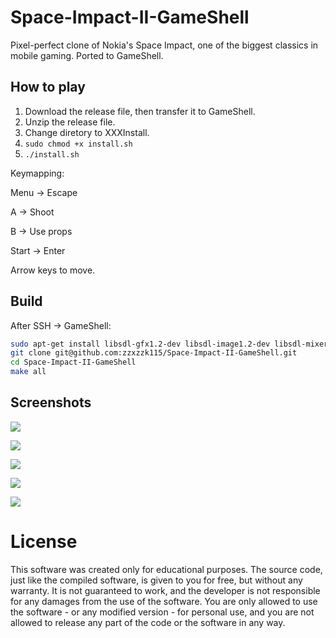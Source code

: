 # Space-Impact-II-GameShell
Pixel-perfect clone of Nokia's Space Impact, one of the biggest classics in mobile gaming. Ported to GameShell.

## How to play
1. Download the release file, then transfer it to GameShell.
2. Unzip the release file.
3. Change diretory to XXXInstall.
4. `sudo chmod +x install.sh`
5. `./install.sh`

Keymapping:

Menu  -> Escape

A     -> Shoot

B     -> Use props

Start -> Enter

Arrow keys to move.

## Build
After SSH -> GameShell:
```bash
sudo apt-get install libsdl-gfx1.2-dev libsdl-image1.2-dev libsdl-mixer1.2-dev libsdl-ttf2.0-dev libsdl1.2-dev
git clone git@github.com:zzxzzk115/Space-Impact-II-GameShell.git
cd Space-Impact-II-GameShell
make all
```

## Screenshots

![](./screenshots/splash_screen.jpg)

![](./screenshots/menu.jpg)

![](./screenshots/main1.jpg)

![](./screenshots/main2.jpg)

![](./screenshots/game_over.jpg)



# License

This software was created only for educational purposes. The source code, just like the compiled software, is given to you for free, but without any warranty. It is not guaranteed to work, and the developer is not responsible for any damages from the use of the software. You are only allowed to use the software - or any modified version - for personal use, and you are not allowed to release any part of the code or the software in any way.
